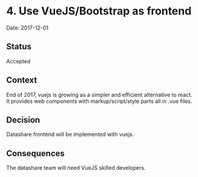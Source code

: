 # 4. Use VueJS/Bootstrap as frontend

Date: 2017-12-01

## Status

Accepted

## Context

End of 2017, vuejs is growing as a simpler and efficient alternative to react. It provides web components with markup/script/style parts all in .vue files. 

## Decision

Datashare frontend will be implemented with vuejs.

## Consequences

The datashare team will need VueJS skilled developers.
